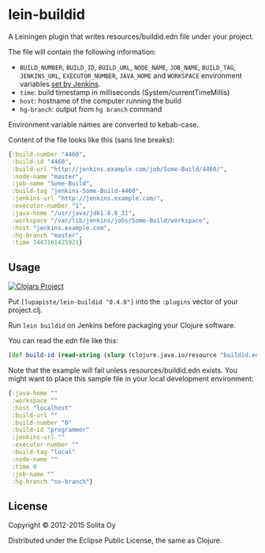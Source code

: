 # lein-buildid

A Leiningen plugin that writes resources/buildid.edn file under your project.

The file will contain the following information:
* `BUILD_NUMBER`, `BUILD_ID`, `BUILD_URL`, `NODE_NAME`, `JOB_NAME`,
  `BUILD_TAG`, `JENKINS_URL`, `EXECUTOR_NUMBER`, `JAVA_HOME` and `WORKSPACE`
  environment variables
  [set by Jenkins](https://wiki.jenkins-ci.org/display/JENKINS/Building+a+software+project#Buildingasoftwareproject-below).
* `time`: build timestamp in milliseconds (System/currentTimeMillis)
* `host`: hostname of the computer running the build
* `hg-branch`: output from `hg branch` command

Environment variable names are converted to kebab-case.

Content of the file looks like this (sans line breaks):

```clojure
{:build-number "4460",
 :build-id "4460",
 :build-url "http://jenkins.example.com/job/Some-Build/4460/",
 :node-name "master",
 :job-name "Some-Build",
 :build-tag "jenkins-Some-Build-4460",
 :jenkins-url "http://jenkins.example.com/",
 :executor-number "1",
 :java-home "/usr/java/jdk1.8.0_31",
 :workspace "/var/lib/jenkins/jobs/Some-Build/workspace",
 :host "jenkins.example.com",
 :hg-branch "master",
 :time 1443161425921}
```

## Usage

[![Clojars Project](http://clojars.org/lupapiste/lein-buildid/latest-version.svg)](http://clojars.org/lupapiste/lein-buildid)

Put `[lupapiste/lein-buildid "0.4.0"]` into the `:plugins` vector of your project.clj.

Run `lein buildid` on Jenkins before packaging your Clojure software.

You can read the edn file like this:
```clojure
(def build-id (read-string (slurp (clojure.java.io/resource "buildid.edn"))))
```

Note that the example will fail unless resources/buildid.edn exists.
You might want to place this sample file in your local development environment:

```clojure
{:java-home ""
 :workspace ""
 :host "localhost"
 :build-url ""
 :build-number "0"
 :build-id "programmer"
 :jenkins-url ""
 :executor-number ""
 :build-tag "local"
 :node-name ""
 :time 0
 :job-name ""
 :hg-branch "no-branch"}
```

## License

Copyright © 2012-2015 Solita Oy

Distributed under the Eclipse Public License, the same as Clojure.
